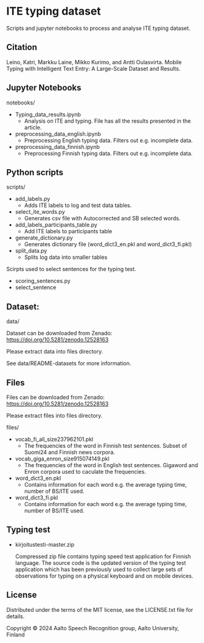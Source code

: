 # ITE typing dataset

Scripts and jupyter notebooks to process and analyse ITE typing dataset.


## Citation

Leino, Katri, Markku Laine, Mikko Kurimo, and Antti Oulasvirta. Mobile Typing with Intelligent Text Entry: A Large-Scale Dataset and Results.


## Jupyter Notebooks

notebooks/

* Typing_data_results.ipynb
  * Analysis on ITE and typing. File has all the results presented in the article.
* preprocessing_data_english.ipynb
  * Preprocessing English typing data. Filters out e.g. incomplete data.
* preprocessing_data_finnish.ipynb
  * Preprocessing Finnish typing data. Filters out e.g. incomplete data.


## Python scripts

scripts/

* add_labels.py
  * Adds ITE labels to log and test data tables.
* select_ite_words.py
  * Generates csv file with Autocorrected and SB selected words.
* add_labels_participants_table.py
  * Add ITE labels to participants table
* generate_dictionary.py
  * Generates dictionary file (word_dict3_en.pkl and word_dict3_fi.pkl)
* split_data.py
  * Splits log data into smaller tables


Scirpts used to select sentences for the typing test.
* scoring_sentences.py
* select_sentence


## Dataset:

data/

Dataset can be downloaded from Zenado: https://doi.org/10.5281/zenodo.12528163

Please extract data into files directory.

See data/README-datasets for more information.


## Files

Files can be downloaded from Zenado: https://doi.org/10.5281/zenodo.12528163

Please extract files into files directory.

files/

* vocab_fi_all_size237962101.pkl
  * The frequencies of the word in Finnish test sentences. Subset of Suomi24 and Finnish news corpora.
* vocab_giga_enron_size915074149.pkl
  * The frequencies of the word in English test sentences. Gigaword and Enron corpora used to caculate the frequencies.
* word_dict3_en.pkl
  * Contains information for each word e.g. the average typing time, number of BS/ITE used.
* word_dict3_fi.pkl
  * Contains information for each word e.g. the average typing time, number of BS/ITE used.


## Typing test

* kirjoitustesti-master.zip

    Compressed zip file contains typing speed test application for Finnish language. The source code is the updated version of the typing test application which has been previously used to collect large sets of observations for typing on a physical keyboard and on mobile devices.



## License

Distributed under the terms of the MIT license, see the LICENSE.txt file for details.

Copyright © 2024 Aalto Speech Recognition group, Aalto University, Finland


